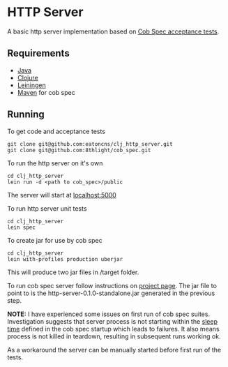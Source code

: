 # HTTP Server

A basic http server implementation based on [Cob Spec acceptance tests](https://github.com/8thlight/cob_spec).

## Requirements

- [Java](https://www.java.com/en/)
- [Clojure](https://clojure.org/)
- [Leiningen](https://leiningen.org/)
- [Maven](https://maven.apache.org/) for cob spec

## Running

To get code and acceptance tests

    git clone git@github.com:eatoncns/clj_http_server.git
    git clone git@github.com:8thlight/cob_spec.git

To run the http server on it's own

    cd clj_http_server
    lein run -d <path to cob_spec>/public

The server will start at [localhost:5000](http://localhost:5000)

To run http server unit tests

    cd clj_http_server
    lein spec

To create jar for use by cob spec

    cd clj_http_server
    lein with-profiles production uberjar

This will produce two jar files in /target folder.

To run cob spec server follow instructions on [project page](https://github.com/8thlight/cob_spec). The jar file to point to is the http-server-0.1.0-standalone.jar generated in the previous step.

**NOTE:** I have experienced some issues on first run of cob spec suites.
Investigation suggests that server process is not starting within the [sleep
time](https://github.com/8thlight/cob_spec/blob/master/src/main/java/Server.java) defined in the cob spec startup which leads to failures.
It also means process is not killed in teardown, resulting in subsequent runs
working ok. 

As a workaround the server can be manually started before first run of the
tests. 
